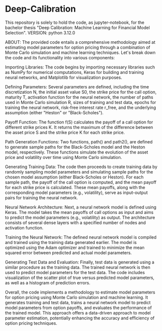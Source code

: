 # Deep-Calibration
This repository is solely to hold the code, as jupyter-notebook, for the bachelor thesis "Deep Calibration: Machine Learning for Financial Model Selection".
VERSION:
python 3.12.0

ABOUT:
The provided code entails a comprehensive methodology aimed at estimating model parameters for option pricing through a combination of Monte Carlo simulation and machine learning techniques. Let's break down the code and its functionality into various components:

Importing Libraries: The code begins by importing necessary libraries such as NumPy for numerical computations, Keras for building and training neural networks, and Matplotlib for visualization purposes.

Defining Parameters: Several parameters are defined, including the time discretization N, the initial asset value S0, the strike price for the call option, maturity T, activation function for the neural network, the number of paths used in Monte Carlo simulation R, sizes of training and test data, epochs for training the neural network, risk-free interest rate r_free, and the underlying assumption (either "Heston" or "Black-Scholes").

Payoff Function: The function f(S) calculates the payoff of a call option for different strike prices K. It returns the maximum of the difference between the asset price S and the strike price K for each strike price.

Path Generation Functions: Two functions, path() and path2(), are defined to generate sample paths for the Black-Scholes model and the Heston model, respectively. These functions simulate the evolution of the asset price and volatility over time using Monte Carlo simulation.

Generating Training Data: The code then proceeds to create training data by randomly sampling model parameters and simulating sample paths for the chosen model assumption (either Black-Scholes or Heston). For each sample path, the payoff of the call option is computed, and the mean payoff for each strike price is calculated. These mean payoffs, along with the corresponding model parameters (e.g., volatility), serve as input-output pairs for training the neural network.

Neural Network Architecture: Next, a neural network model is defined using Keras. The model takes the mean payoffs of call options as input and aims to predict the model parameters (e.g., volatility) as output. The architecture consists of several dense layers with a specified number of nodes and activation function.

Training the Neural Network: The defined neural network model is compiled and trained using the training data generated earlier. The model is optimized using the Adam optimizer and trained to minimize the mean squared error between predicted and actual model parameters.

Generating Test Data and Evaluation: Finally, test data is generated using a similar procedure as the training data. The trained neural network is then used to predict model parameters for the test data. The code includes visualization of the scatter plot of true versus predicted model parameters, as well as a histogram of prediction errors.

Overall, the code implements a methodology to estimate model parameters for option pricing using Monte Carlo simulation and machine learning. It generates training and test data, trains a neural network model to predict model parameters from option payoffs, and evaluates the performance of the trained model. This approach offers a data-driven approach to model parameter estimation, potentially enhancing the accuracy and efficiency of option pricing techniques.
